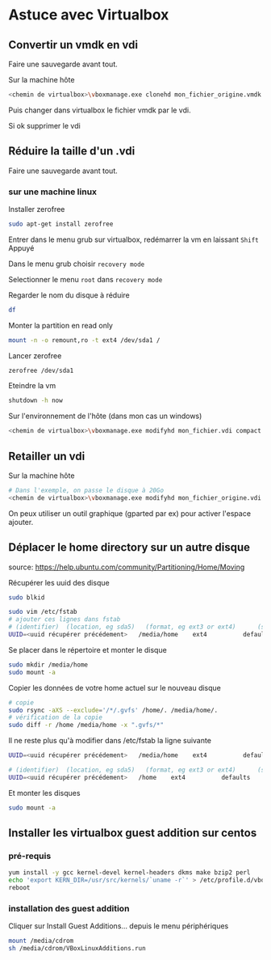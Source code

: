 # Astuce avec Virtualbox

## Convertir un vmdk en vdi

Faire une sauvegarde avant tout.

Sur la machine hôte

```bash
<chemin de virtualbox>\vboxmanage.exe clonehd mon_fichier_origine.vmdk mon_nouveau_fichier.vdi --format VDI
```

Puis changer dans virtualbox le fichier vmdk par le vdi.

Si ok supprimer le vdi

## Réduire la taille d'un .vdi

Faire une sauvegarde avant tout.

### sur une machine linux

Installer zerofree

```bash
sudo apt-get install zerofree
```

Entrer dans le menu grub
sur virtualbox, redémarrer la vm en laissant `Shift` Appuyé

Dans le menu grub choisir `recovery mode`

Selectionner le menu `root` dans `recovery mode`

Regarder le nom du disque à réduire

```bash
df
```

Monter la partition en read only

```bash
mount -n -o remount,ro -t ext4 /dev/sda1 /
```

Lancer zerofree

```bash
zerofree /dev/sda1
```

Eteindre la vm

```bash
shutdown -h now
```

Sur l'environnement de l'hôte (dans mon cas un windows)

```bash
<chemin de virtualbox>\vboxmanage.exe modifyhd mon_fichier.vdi compact
```

## Retailler un vdi

Sur la machine hôte

```bash
# Dans l'exemple, on passe le disque à 20Go
<chemin de virtualbox>\vboxmanage.exe modifyhd mon_fichier_origine.vdi --resize 20480
```

On peux utiliser un outil graphique (gparted par ex) pour activer l'espace ajouter.

## Déplacer le home directory sur un autre disque

source: <https://help.ubuntu.com/community/Partitioning/Home/Moving>

Récupérer les uuid des disque

```bash
sudo blkid
```

```bash
sudo vim /etc/fstab
# ajouter ces lignes dans fstab
# (identifier)  (location, eg sda5)   (format, eg ext3 or ext4)      (some settings) 
UUID=<uuid récupérer précédement>   /media/home    ext4          defaults       0       2
```

Se placer dans le répertoire et monter le disque

```bash
sudo mkdir /media/home
sudo mount -a
```

Copier les données de votre home actuel sur le nouveau disque

```bash
# copie
sudo rsync -aXS --exclude='/*/.gvfs' /home/. /media/home/.
# vérification de la copie
sudo diff -r /home /media/home -x ".gvfs/*"
```

Il ne reste plus qu'à modifier dans /etc/fstab la ligne suivante

```bash
UUID=<uuid récupérer précédement>   /media/home    ext4          defaults       0       2
```

```bash
# (identifier)  (location, eg sda5)   (format, eg ext3 or ext4)      (some settings) 
UUID=<uuid récupérer précédement>   /home    ext4          defaults       0       2
```

Et monter les disques

```bash
sudo mount -a
```

## Installer les virtualbox guest addition sur centos

### pré-requis

```bash
yum install -y gcc kernel-devel kernel-headers dkms make bzip2 perl
echo 'export KERN_DIR=/usr/src/kernels/`uname -r`' > /etc/profile.d/vbox_var.sh
reboot
```

### installation des guest addition

Cliquer sur Install Guest Additions… depuis le menu périphériques

```bash
mount /media/cdrom
sh /media/cdrom/VBoxLinuxAdditions.run
```
